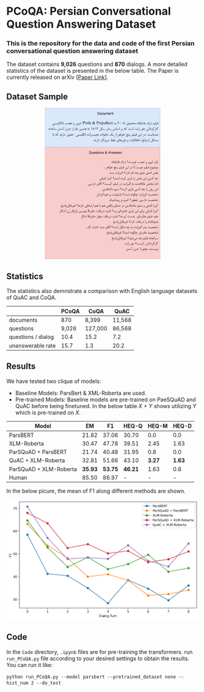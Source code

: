 # PCoQA: Persian Conversational Question Answering Dataset

### This is the repository for the data and code of the first Persian conversational question answering dataset

The dataset contains **9,026** questions and **870** dialogs. A more detailed statistics of the dataset is presented in the below table. The Paper is currently released on arXiv [[Paper Link](https://arxiv.org/abs/2312.04362)]. 



## Dataset Sample
<p align="center">
<img src="./Images/pcoqa_sample_b.png" alt="Your Image" width="400" style="max-width:60%;" />
</p>



## Statistics
The statistics also demnstrate a comparison with English language datasets of QuAC and CoQA.
<div align="center">

|                  | PCoQA | CoQA   | QuAC   |
|------------------|-------|--------|--------|
| documents        | 870   | 8,399  | 11,568 |
| questions        | 9,026 | 127,000| 86,568 |
| questions / dialog| 10.4 | 15.2   | 7.2    |
| unanswerable rate| 15.7  | 1.3    | 20.2   |

</div>


## Results
We have tested two clique of models:
- Baseline Models: ParsBert & XML-Roberta are used.
- Pre-trained Models: Baseline models are pre-trained on PaeSQuAD and QuAC before being finetuned. In the below table *X + Y* shows utilizing *Y* which is pre-trained on *X*.

<div align="center">
  
| Model                  | EM    | F1    | HEQ-Q | HEQ-M | HEQ-D |
|------------------------|-------|-------|-------|-------|-------|
| ParsBERT               | 21.82 | 37.06 | 30.70 | 0.0   | 0.0   |
| XLM-Roberta            | 30.47 | 47.78 | 39.51 | 2.45  | 1.63  |
| ParSQuAD + ParsBERT    | 21.74 | 40.48 | 31.95 | 0.8   | 0.0   |
| QuAC + XLM-Roberta     | 32.81 | 51.66 | 43.10 | **3.27** | **1.63** |
| ParSQuAD + XLM-Roberta | **35.93** | **53.75** | **46.21** | 1.63  | 0.8   |
| Human                  | 85.50 | 86.97 | -     | -     | -     |

</div>

In the below picure, the mean of F1 along different methods are shown.

<p align="center">
<img src="./Images/saved.png" alt="F1 among different turns and models" width="700" style="max-width:100%;" />
</p>

## Code

In the `Code` directory, `.ipynb` files are for pre-training the transformers. run `run_PCoQA.py` file according to your desired settings to obtain the results. You can run it like:
```shell
python run_PCoQA.py --model parsbert --pretrained_dataset none --hist_num 2 --do_test
```

